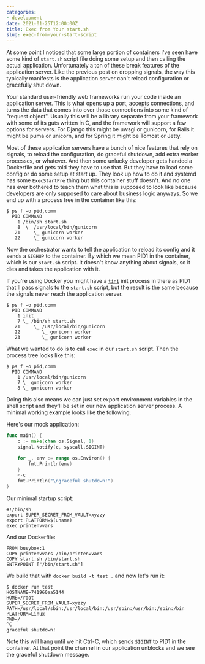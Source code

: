```yaml
---
categories:
- development
date: 2021-01-25T12:00:00Z
title: Exec from Your start.sh
slug: exec-from-your-start-script
---
```


At some point I noticed that some large portion of containers I've
seen have some kind of `start.sh` script file doing some setup and
then calling the actual application. Unfortunately a ton of these
break features of the application server. Like the previous post on
dropping signals, the way this typically manifests is the application
server can't reload configuration or gracefully shut down.

Your standard user-friendly web frameworks run your code inside an
application server. This is what opens up a port, accepts connections,
and turns the data that comes into over those connections into some
kind of "request object". Usually this will be a library separate from
your framework with some of its guts written in C, and the framework
will support a few options for servers. For Django this might be uwsgi
or gunicorn, for Rails it might be puma or unicorn, and for Spring it
might be Tomcat or Jetty.

Most of these application servers have a bunch of nice features that
rely on signals, to reload the configuration, do graceful shutdown,
add extra worker processes, or whatever. And then some unlucky
developer gets handed a Dockerfile and gets told they have to use
that. But they have to load some config or do some setup at start
up. They look up how to do it and systemd has some `ExecStartPre`
thing but this container stuff doesn't. And no one has ever bothered
to teach them what this is supposed to look like because developers
are only supposed to care about business logic anyways. So we end up
with a process tree in the container like this:

```
$ ps f -o pid,comm
  PID COMMAND
    1 /bin/sh start.sh
    8  \_ /usr/local/bin/gunicorn
   21     \_ gunicorn worker
   22     \_ gunicorn worker
```

Now the orchestrator wants to tell the application to reload its
config and it sends a `SIGHUP` to the container. By which we mean
PID1 in the container, which is our `start.sh` script. It doesn't know
anything about signals, so it dies and takes the application with it.

If you're using Docker you might have a
[`tini`](https://github.com/krallin/tini) init process in there as
PID1 that'll pass signals to the `start.sh` script, but the result is
the same because the signals never reach the application server.

```
$ ps f -o pid,comm
  PID COMMAND
    1 init
    7 \_ /bin/sh start.sh
   21     \_ /usr/local/bin/gunicorn
   22        \_ gunicorn worker
   23        \_ gunicorn worker
```

What we wanted to do is to call `exec` in our `start.sh` script. Then
the process tree looks like this:

```
$ ps f -o pid,comm
  PID COMMAND
    1 /usr/local/bin/gunicorn
    7 \_ gunicorn worker
    8 \_ gunicorn worker
```

Doing this also means we can just set export environment variables in
the shell script and they'll be set in our new application server
process. A minimal working example looks like the following.

Here's our mock application:

```go
func main() {
    c := make(chan os.Signal, 1)
    signal.Notify(c, syscall.SIGINT)

    for _, env := range os.Environ() {
        fmt.Println(env)
    }
    <-c
    fmt.Println("\ngraceful shutdown!")
}
```

Our minimal startup script:

```
#!/bin/sh
export SUPER_SECRET_FROM_VAULT=xyzzy
export PLATFORM=$(uname)
exec printenvvars
```

And our Dockerfile:

```
FROM busybox:1
COPY printenvvars /bin/printenvvars
COPY start.sh /bin/start.sh
ENTRYPOINT ["/bin/start.sh"]
```

We build that with `docker build -t test .` and now let's run it:

```
$ docker run test
HOSTNAME=741960aa5144
HOME=/root
SUPER_SECRET_FROM_VAULT=xyzzy
PATH=/usr/local/sbin:/usr/local/bin:/usr/sbin:/usr/bin:/sbin:/bin
PLATFORM=Linux
PWD=/
^C
graceful shutdown!
```

Note this will hang until we hit Ctrl-C, which sends `SIGINT` to PID1
in the container. At that point the channel in our application
unblocks and we see the graceful shutdown message.
